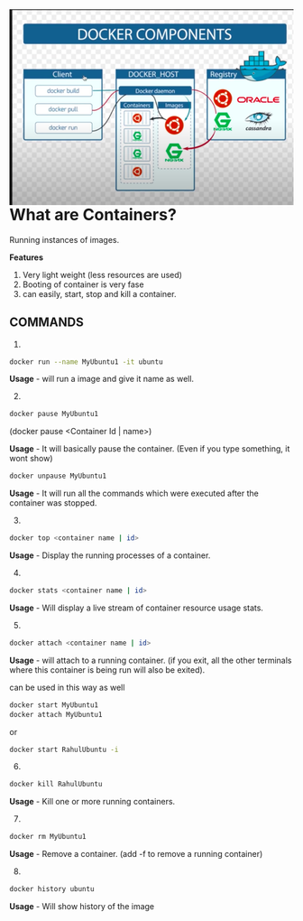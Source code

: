 
<img style="float: right;" width="600" src="./assets/docker_container.png"> 

# What are Containers?
Running instances of images.

**Features**
1. Very light weight (less resources are used)
2. Booting of container is very fase
3. can easily, start, stop and kill a container.

## COMMANDS

1. 
```bash
docker run --name MyUbuntu1 -it ubuntu
```
**Usage** - will run a image and give it name as well.

2.
```bash
docker pause MyUbuntu1
```
(docker pause <Container Id | name>)

**Usage** - It will basically pause the container. (Even if you type something, it wont show)

```bash
docker unpause MyUbuntu1
```
**Usage** - It will run all the commands which were executed after the container was stopped.

3. 
```bash
docker top <container name | id>
```
**Usage** - Display the running processes of a container.

4.
```bash
docker stats <container name | id>
```
**Usage** - Will display a live stream of container resource usage stats.

5.
```bash
docker attach <container name | id>
```
**Usage** - will attach to a running container. (if you exit, all the other terminals where this container is being run will also be exited).

can be used in this way as well
```bash
docker start MyUbuntu1
docker attach MyUbuntu1
```

or 
```bash
docker start RahulUbuntu -i
```

6.
```bash
docker kill RahulUbuntu
```
**Usage** - Kill one or more running containers.

7.
```bash
docker rm MyUbuntu1
```
**Usage** - Remove a container. (add -f to remove a running container)

8.
```bash
docker history ubuntu
```
**Usage** - Will show history of the image